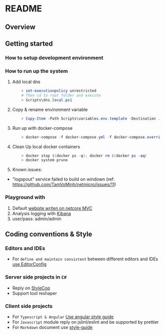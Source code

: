 # README

## Overview

## Getting started

### How to setup development environment

### How to run up the system

1. Add local dns

    ```powershell
        > set-executionpolicy unrestricted
        # Then cd to root folder and execute
        > Scripts\dns.local.ps1
    ```

1. Copy & rename environment variable

    ```powershell
        > Copy-Item -Path Scripts\variables.env.template -Destination .env
    ```

1. Run up with docker-compose

    ```powershell
        > docker-compose -f docker-compose.yml -f docker-compose.override.yml -f DevOnly/docker-compose.yml -f Elk/docker-compose.yml up -d
    ```

1. Clean Up local docker containers

    ```powershell
        > docker stop $(docker ps -q); docker rm $(docker ps -aq)
        > docker system prune
    ```

1. Known issues:

- "logspout" service failed to build on windown (ref: https://github.com/TamVoMinh/netmicro/issues/11)


### Playground with

1. Default [webiste writen on netcore MVC](http://nmro.local)
1. Analysis logging with [Kibana](http://kibana.nmro.local)
1. user/pass: admin/admin

## Coding conventions & Style

### Editors and IDEs

* For `define and maintain consistent` between different editors and IDEs [use EditorConfig](http://editorconfig.org)

### Server side projects in `C#`

* Reply on [StyleCop](https://github.com/StyleCop/StyleCop.ReSharper)
* Support tool reshaper

### Client side projects

* For `Typescript & Angular` [Use angular style guide](https://angular.io/guide/styleguide)
* For `Javascript` module reply on jslint/eslint and be supported by prettier
* For `Markdown` document use [style-guide](https://arcticicestudio.github.io/styleguide-markdown/rules/)
